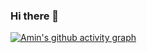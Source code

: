 ### Hi there 👋

<!--
**aminamerian/aminamerian** is a ✨ _special_ ✨ repository because its `README.md` (this file) appears on your GitHub profile.

Here are some ideas to get you started:

- 🔭 I’m currently working on ...
- 🌱 I’m currently learning ...
- 👯 I’m looking to collaborate on ...
- 🤔 I’m looking for help with ...
- 💬 Ask me about ...
- 📫 How to reach me: ...
- 😄 Pronouns: ...
- ⚡ Fun fact: ...
-->
[![Amin's github activity graph](https://activity-graph.herokuapp.com/graph?username=aminamerian&custom_title=%20&bg_color=E4E4E2&color=D0B49F&line=EA9130&point=814827&area=true&hide_border=true)](https://github.com/aminamerian)

